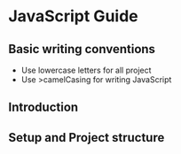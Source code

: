 # JavaScript Guide 

## Basic writing conventions

- Use lowercase letters for all project
- Use >camelCasing for writing JavaScript



## Introduction



## Setup and Project structure 


